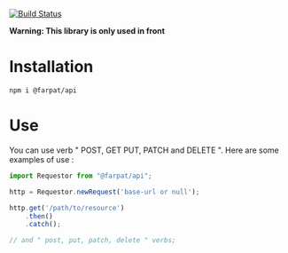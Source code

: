 [![Build Status](https://travis-ci.org/farpat/api-js.svg?branch=master)](https://travis-ci.org/farpat/api-js)

**Warning: This library is only used in front**

# Installation
`npm i @farpat/api`


# Use

You can use verb " POST, GET PUT, PATCH and DELETE ". Here are some examples of use :

```javascript
import Requestor from "@farpat/api";

http = Requestor.newRequest('base-url or null');

http.get('/path/to/resource')
    .then()
    .catch();

// and " post, put, patch, delete " verbs;
```